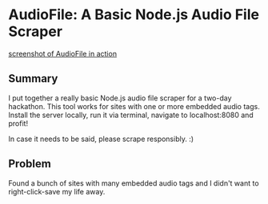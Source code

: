 # AudioFile: A Basic Node.js Audio File Scraper #

[screenshot of AudioFile in action](http://i.imgur.com/niKNFAf.png)

## Summary ##
  I put together a really basic Node.js audio file scraper for a two-day hackathon. This tool works for sites with one or more embedded audio tags. Install the server locally, run it via terminal, navigate to localhost:8080 and profit!

  In case it needs to be said, please scrape responsibly.  :)

## Problem ##
  Found a bunch of sites with many embedded audio tags and I didn't want to right-click-save my life away.